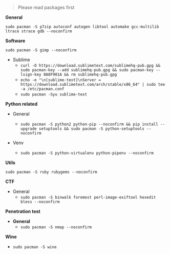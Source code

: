> Please read packages first

**General**

`sudo pacman -S p7zip autoconf autogen libtool automake gcc-multilib ltrace strace gdb --noconfirm`
  
**Software**

`sudo pacman -S gimp --noconfirm`

   * Sublime 
      * `curl -O https://download.sublimetext.com/sublimehq-pub.gpg && sudo pacman-key --add sublimehq-pub.gpg && sudo pacman-key --lsign-key 8A8F901A && rm sublimehq-pub.gpg`
      * `echo -e "\n[sublime-text]\nServer = https://download.sublimetext.com/arch/stable/x86_64" | sudo tee -a /etc/pacman.conf`
      * `sudo pacman -Syu sublime-text`
      
**Python related**

  * General
    * `sudo pacman -S python2 python-pip --noconfirm && pip install --upgrade setuptools && sudo pacman -S python-setuptools --noconfirm`
    
  * Venv
    * `sudo pacman -S python-virtualenv python-pipenv --noconfirm`

**Utils**

`sudo pacman -S ruby rubygems --noconfirm`

**CTF**

  * General
    * `sudo pacman -S binwalk foremost perl-image-exiftool hexedit bless --noconfirm`
    
**Penetration test**

  * **General**
    * `sudo pacman -S nmap --noconfirm`

**Wine**

  * `sudo pacman -S wine`
